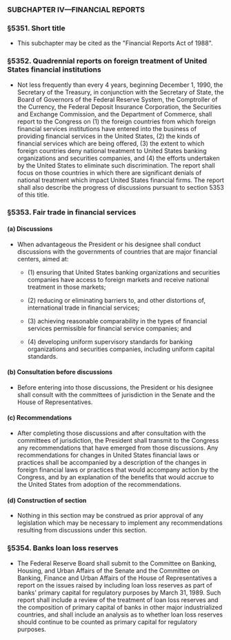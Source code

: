### SUBCHAPTER IV—FINANCIAL REPORTS

### §5351. Short title
* This subchapter may be cited as the "Financial Reports Act of 1988".

### §5352. Quadrennial reports on foreign treatment of United States financial institutions
* Not less frequently than every 4 years, beginning December 1, 1990, the Secretary of the Treasury, in conjunction with the Secretary of State, the Board of Governors of the Federal Reserve System, the Comptroller of the Currency, the Federal Deposit Insurance Corporation, the Securities and Exchange Commission, and the Department of Commerce, shall report to the Congress on (1) the foreign countries from which foreign financial services institutions have entered into the business of providing financial services in the United States, (2) the kinds of financial services which are being offered, (3) the extent to which foreign countries deny national treatment to United States banking organizations and securities companies, and (4) the efforts undertaken by the United States to eliminate such discrimination. The report shall focus on those countries in which there are significant denials of national treatment which impact United States financial firms. The report shall also describe the progress of discussions pursuant to section 5353 of this title.

### §5353. Fair trade in financial services
#### (a) Discussions
* When advantageous the President or his designee shall conduct discussions with the governments of countries that are major financial centers, aimed at:

  * (1) ensuring that United States banking organizations and securities companies have access to foreign markets and receive national treatment in those markets;

  * (2) reducing or eliminating barriers to, and other distortions of, international trade in financial services;

  * (3) achieving reasonable comparability in the types of financial services permissible for financial service companies; and

  * (4) developing uniform supervisory standards for banking organizations and securities companies, including uniform capital standards.

#### (b) Consultation before discussions
* Before entering into those discussions, the President or his designee shall consult with the committees of jurisdiction in the Senate and the House of Representatives.

#### (c) Recommendations
* After completing those discussions and after consultation with the committees of jurisdiction, the President shall transmit to the Congress any recommendations that have emerged from those discussions. Any recommendations for changes in United States financial laws or practices shall be accompanied by a description of the changes in foreign financial laws or practices that would accompany action by the Congress, and by an explanation of the benefits that would accrue to the United States from adoption of the recommendations.

#### (d) Construction of section
* Nothing in this section may be construed as prior approval of any legislation which may be necessary to implement any recommendations resulting from discussions under this section.

### §5354. Banks loan loss reserves
* The Federal Reserve Board shall submit to the Committee on Banking, Housing, and Urban Affairs of the Senate and the Committee on Banking, Finance and Urban Affairs of the House of Representatives a report on the issues raised by including loan loss reserves as part of banks' primary capital for regulatory purposes by March 31, 1989. Such report shall include a review of the treatment of loan loss reserves and the composition of primary capital of banks in other major industrialized countries, and shall include an analysis as to whether loan loss reserves should continue to be counted as primary capital for regulatory purposes.
